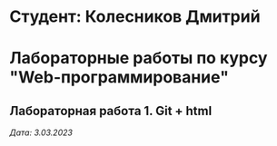 # Студент: Колесников Дмитрий 

# Лабораторные работы по курсу "Web-программирование"

## Лабораторная работа 1. Git + html

*Дата: 3.03.2023*

